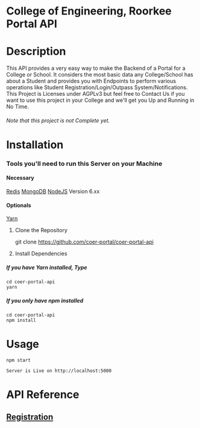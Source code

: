 # College of Engineering, Roorkee Portal API

# Description

This API provides a very easy way to make the Backend of a Portal for a College or School. It considers the most basic data any
College/School has about a Student and provides you with Endpoints to perform various operations like Student Registration/Login/Outpass System/Notifications.
This Project is Licenses under AGPLv3 but feel free to Contact Us if you want to use this project in your College and we'll get you Up and Running in No Time.

###### Note that this project is not Complete yet.


# Installation

### Tools you'll need to run this Server on your Machine

#### Necessary

   [Redis](http://redis.io)
   [MongoDB](http://mongodb.org)
   [NodeJS](http://nodejs.org) Version 6.xx

#### Optionals

   [Yarn](https://yarnpkg.com)

1. Clone the Repository

    git clone https://github.com/coer-portal/coer-portal-api

2. Install Dependencies

##### If you have Yarn installed, Type

    cd coer-portal-api
    yarn

##### If you only have npm installed

    cd coer-portal-api
    npm install

# Usage

```
npm start

Server is Live on http://localhost:5000
```


# API Reference

## [Registration](https://coer-portal.github.io/coer-portal-api/registration)
